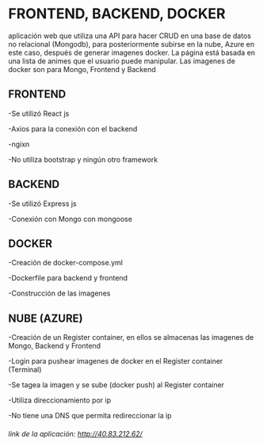 # FRONTEND, BACKEND, DOCKER

aplicación web que utiliza una API para hacer CRUD en una base de datos no relacional (Mongodb), para posteriormente subirse en la nube, Azure en este caso, después de generar imagenes docker. La página está basada en una lista de animes que el usuario puede manipular.
Las imagenes de docker son para Mongo, Frontend y Backend


## FRONTEND

-Se utilizó React js

-Axios para la conexión con el backend

-ngixn

-No utiliza bootstrap y ningún otro framework


## BACKEND

-Se utilizó Express js

-Conexión con Mongo con mongoose


## DOCKER

-Creación de docker-compose.yml

-Dockerfile para backend y frontend

-Construcción de las imagenes


## NUBE (AZURE)

-Creación de un Register container, en ellos se almacenas las imagenes de Mongo, Backend y Frontend

-Login para pushear imagenes de docker en el Register container (Terminal)

-Se tagea la imagen y se sube (docker push) al Register container

-Utiliza direccionamiento por ip

-No tiene una DNS que permita redireccionar la ip

###### link de la aplicación: http://40.83.212.62/


